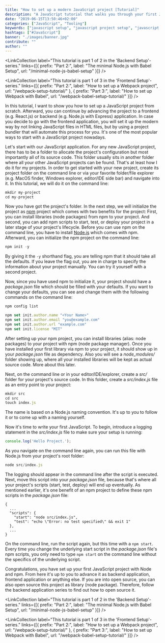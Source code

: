 ```yaml
---
title: "How to set up a modern JavaScript project [Tutorial]"
description: "A JavaScript tutorial that walks you through your first JavaScript project's setup. Afterward, you can decide whether you want to continue with it as backend or frontend application ..."
date: "2019-06-15T13:50:46+02:00"
categories: ["JavaScript", "Tooling"]
keywords: ["javascript setup", "javascript project setup", "javascript tutorial"]
hashtags: ["#JavaScript"]
banner: "./images/banner.jpg"
contribute: ""
author: ""
---
```


<Sponsorship />

<LinkCollection label="This tutorial is part 1 of 2 in the 'Backend Setup'-series." links={[{ prefix: "Part 2:", label: "The minimal Node.js with Babel Setup", url: "/minimal-node-js-babel-setup" }]} />

<LinkCollection label="This tutorial is part 1 of 3 in the 'Frontend Setup'-series." links={[{ prefix: "Part 2:", label: "How to set up a Webpack project", url: "/webpack-setup-tutorial/" }, { prefix: "Part 3:", label: "How to set up Webpack with Babel", url: "/webpack-babel-setup-tutorial/" }]} />

In this tutorial, I want to show you how to set up a JavaScript project from scratch. Afterward, you can continue by advancing the project to a frontend (e.g. React.js) or backend (e.g. Node.js with Express) application. In case you decide to go with the frontend application, you will set it up the modern way by not linking JavaScript files in HTML files, but by using a project bundler that will automate this process for you. It's one of the most popular ways to start with a JavaScript project nowadays.

Let's start with our JavaScript application. For any new JavaScript project, there has to be a folder to allocate the project's configuration but most importantly all of its source code. This folder usually sits in another folder where all your other JavaScript projects can be found. That's at least how I do it for my projects. In order to get started with your new project, create its project folder on the command line or via your favorite folder/file explorer (e.g. MacOS finder, Windows explorer, editor/IDE side bar) and navigate into it. In this tutorial, we will do it on the command line:

```javascript
mkdir my-project
cd my-project
```

Now you have got the project's folder. In the next step, we will initialize the project as [npm](https://docs.npmjs.com/cli/init) project which comes with two benefits for the project: First, you can install libraries (node packages) from npm to your project. And second, you can add npm scripts to start, test, or deploy your project in a later stage of your project's lifecycle. Before you can use npm on the command line, you have to install [Node.js](https://nodejs.org/en/) which comes with npm. Afterward, you can initialize the npm project on the command line:

```javascript
npm init -y
```

By giving it the `-y` shorthand flag, you are telling npm that it should take all the defaults. If you leave the flag out, you are in charge to specify the information about your project manually. You can try it yourself with a second project.

Now, since you have used npm to initialize it, your project should have a *package.json* file which should be filled with your defaults. If you want to change your defaults, you can see and change them with the following commands on the command line:

```javascript
npm config list

npm set init.author.name "<Your Name>"
npm set init.author.email "you@example.com"
npm set init.author.url "example.com"
npm set init.license "MIT"
```

After setting up your npm project, you can install libraries (alias: node packages) to your project with npm (node package manager). Once you have installed your first library via npm to your project, it should show up in your *package.json* file as dependency. Also you will see a *node_modules/* folder showing up, where all your installed libraries will be kept as actual source code. More about this later.

Next, on the command line or in your editor/IDE/explorer, create a *src/* folder for your project's source code. In this folder, create a *src/index.js* file as an entry point to your project:

```javascript
mkdir src
cd src
touch index.js
```

The name is based on a Node.js naming convention. It's up to you to follow it or to come up with a naming yourself.

Now it's time to write your first JavaScript. To begin, introduce a logging statement in the *src/index.js* file to make sure your setup is running:

```javascript
console.log('Hello Project.');
```

As you navigate on the command line again, you can run this file with Node.js from your project's root folder:

```javascript
node src/index.js
```

The logging should appear in the command line after the script is executed. Next, move this script into your *package.json* file, because that's where all your project's scripts (start, test, deploy) will end up eventually. As mentioned earlier, it's one benefit of an npm project to define these npm scripts in the *package.json* file:

```javascript{4}
{
  ...
  "scripts": {
    "start": "node src/index.js",
    "test": "echo \"Error: no test specified\" && exit 1"
  },
  ...
}
```

On the command line, run the script again, but this time with a `npm start`. Every time you change the underlying start script in the *package.json* file's npm scripts, you only need to type `npm start` on the command line without the specifics of the underlying script.

Congratulations, you have set up your first JavaScript project with Node and npm. From here it's up to you to advance it as backend application, frontend application or anything else. If you are into open source, you can also open source this project as library (node package). Therefore, follow the backend application series to find out how to open source it.

<LinkCollection label="This tutorial is part 1 of 2 in the 'Backend Setup'-series." links={[{ prefix: "Part 2:", label: "The minimal Node.js with Babel Setup", url: "/minimal-node-js-babel-setup" }]} />

<LinkCollection label="This tutorial is part 1 of 3 in the 'Frontend Setup'-series." links={[{ prefix: "Part 2:", label: "How to set up a Webpack project", url: "/webpack-setup-tutorial/" }, { prefix: "Part 3:", label: "How to set up Webpack with Babel", url: "/webpack-babel-setup-tutorial/" }]} />
